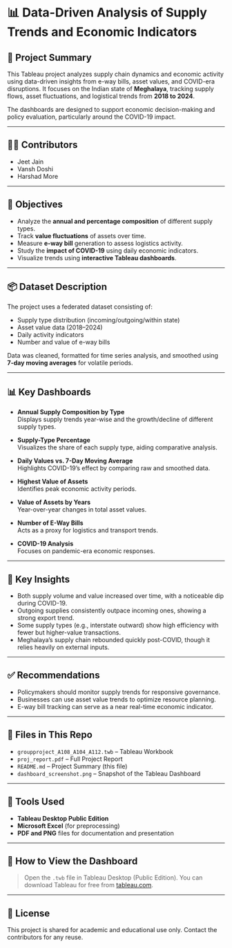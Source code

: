 # 📊 Data-Driven Analysis of Supply Trends and Economic Indicators

## 🧾 Project Summary

This Tableau project analyzes supply chain dynamics and economic activity using data-driven insights from e-way bills, asset values, and COVID-era disruptions. It focuses on the Indian state of **Meghalaya**, tracking supply flows, asset fluctuations, and logistical trends from **2018 to 2024**.

The dashboards are designed to support economic decision-making and policy evaluation, particularly around the COVID-19 impact.

---

## 👨‍💻 Contributors

- Jeet Jain 
- Vansh Doshi
- Harshad More 

---

## 🎯 Objectives

- Analyze the **annual and percentage composition** of different supply types.
- Track **value fluctuations** of assets over time.
- Measure **e-way bill** generation to assess logistics activity.
- Study the **impact of COVID-19** using daily economic indicators.
- Visualize trends using **interactive Tableau dashboards**.

---

## 📦 Dataset Description

The project uses a federated dataset consisting of:

- Supply type distribution (incoming/outgoing/within state)
- Asset value data (2018–2024)
- Daily activity indicators
- Number and value of e-way bills

Data was cleaned, formatted for time series analysis, and smoothed using **7-day moving averages** for volatile periods.

---

## 📊 Key Dashboards

- **Annual Supply Composition by Type**  
  Displays supply trends year-wise and the growth/decline of different supply types.

- **Supply-Type Percentage**  
  Visualizes the share of each supply type, aiding comparative analysis.

- **Daily Values vs. 7-Day Moving Average**  
  Highlights COVID-19’s effect by comparing raw and smoothed data.

- **Highest Value of Assets**  
  Identifies peak economic activity periods.

- **Value of Assets by Years**  
  Year-over-year changes in total asset values.

- **Number of E-Way Bills**  
  Acts as a proxy for logistics and transport trends.

- **COVID-19 Analysis**  
  Focuses on pandemic-era economic responses.

---

## 🧠 Key Insights

- Both supply volume and value increased over time, with a noticeable dip during COVID-19.
- Outgoing supplies consistently outpace incoming ones, showing a strong export trend.
- Some supply types (e.g., interstate outward) show high efficiency with fewer but higher-value transactions.
- Meghalaya’s supply chain rebounded quickly post-COVID, though it relies heavily on external inputs.

---

## ✅ Recommendations

- Policymakers should monitor supply trends for responsive governance.
- Businesses can use asset value trends to optimize resource planning.
- E-way bill tracking can serve as a near real-time economic indicator.

---

## 📁 Files in This Repo

- `groupproject_A108_A104_A112.twb` – Tableau Workbook
- `proj_report.pdf` – Full Project Report
- `README.md` – Project Summary (this file)
- `dashboard_screenshot.png` – Snapshot of the Tableau Dashboard

---

## 🚀 Tools Used

- **Tableau Desktop Public Edition**
- **Microsoft Excel** (for preprocessing)
- **PDF and PNG** files for documentation and presentation

---

## 📌 How to View the Dashboard

> Open the `.twb` file in Tableau Desktop (Public Edition). You can download Tableau for free from [tableau.com](https://www.tableau.com/products/public/download).

---

## 📄 License

This project is shared for academic and educational use only. Contact the contributors for any reuse.

